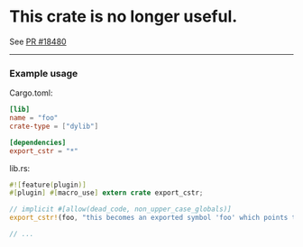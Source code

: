 # This crate is no longer useful.
See [PR #18480](https://github.com/rust-lang/rust/pull/18480)

---


### Example usage

Cargo.toml:

```toml
[lib]
name = "foo"
crate-type = ["dylib"]

[dependencies]
export_cstr = "*"
```

lib.rs:

```rust
#![feature(plugin)]
#[plugin] #[macro_use] extern crate export_cstr;

// implicit #[allow(dead_code, non_upper_case_globals)]
export_cstr!(foo, "this becomes an exported symbol 'foo' which points to a constant, null-terminated, C string");

// ...
```

